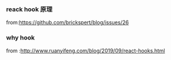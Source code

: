 ### reack hook 原理

from:https://github.com/brickspert/blog/issues/26

### why hook

from :http://www.ruanyifeng.com/blog/2019/09/react-hooks.html
